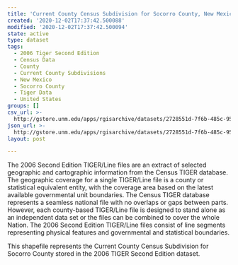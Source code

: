 ```yaml
---
title: 'Current County Census Subdivision for Socorro County, New Mexico, 2006se TIGER'
created: '2020-12-02T17:37:42.500088'
modified: '2020-12-02T17:37:42.500094'
state: active
type: dataset
tags:
  - 2006 Tiger Second Edition
  - Census Data
  - County
  - Current County Subdivisions
  - New Mexico
  - Socorro County
  - Tiger Data
  - United States
groups: []
csv_url: >-
  http://gstore.unm.edu/apps/rgisarchive/datasets/2728551d-7f6b-485c-9563-7b51eb8af94e/tgr2006se_soco_cousubcu.derived.csv
json_url: >-
  http://gstore.unm.edu/apps/rgisarchive/datasets/2728551d-7f6b-485c-9563-7b51eb8af94e/tgr2006se_soco_cousubcu.derived.json
layout: post

---
```

The 2006 Second Edition TIGER/Line files are an extract of selected geographic and cartographic information from the Census TIGER database.  The geographic coverage for a single TIGER/Line file is a county or statistical equivalent entity, with the coverage area based on the latest available governmental unit boundaries. The Census TIGER database represents a seamless national file with no overlaps or gaps between parts.  However, each county-based TIGER/Line file is designed to stand alone as an independent data set or the files can be combined to cover the whole Nation.  The 2006 Second Edition  TIGER/Line files consist of line segments representing physical features and governmental and statistical boundaries.  

This shapefile represents the Current County Census Subdivision for Socorro County stored in the 2006 TIGER Second Edition dataset.
